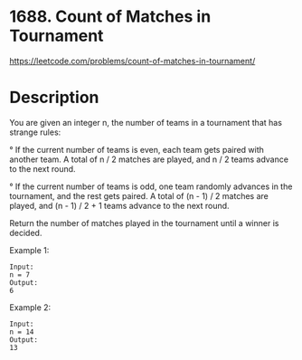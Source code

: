 # 1688. Count of Matches in Tournament

https://leetcode.com/problems/count-of-matches-in-tournament/

# Description

You are given an integer n, the number of teams in a tournament that has strange rules:

° If the current number of teams is even, each team gets paired with another team. A total of n / 2 matches are played, and n / 2 teams advance to the next round.

° If the current number of teams is odd, one team randomly advances in the tournament, and the rest gets paired. A total of
(n - 1) / 2 matches are played, and (n - 1) / 2 + 1 teams advance to the next round.

Return the number of matches played in the tournament until a winner is decided.

Example 1:

```
Input:
n = 7
Output:
6
```

Example 2:

```
Input:
n = 14
Output:
13
```
